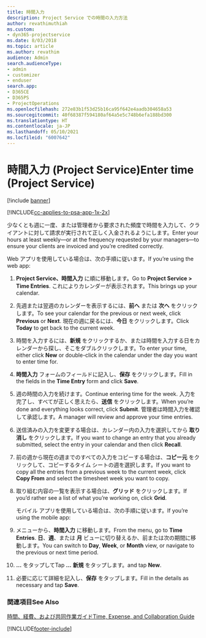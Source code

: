 ```yaml
---
title: 時間入力
description: Project Service での時間の入力方法
author: revathimuthiah
ms.custom:
- dyn365-projectservice
ms.date: 8/03/2018
ms.topic: article
ms.author: revathim
audience: Admin
search.audienceType:
- admin
- customizer
- enduser
search.app:
- D365CE
- D365PS
- ProjectOperations
ms.openlocfilehash: 272e83b1f53d25b16ca95f642e4aadb304658a53
ms.sourcegitcommit: 40f68387f594180af64a5e5c748b6efa188bd300
ms.translationtype: HT
ms.contentlocale: ja-JP
ms.lasthandoff: 05/10/2021
ms.locfileid: "6007642"
---
```

# <a name="enter-time-project-service"></a><span data-ttu-id="d3441-103">時間入力 (Project Service)</span><span class="sxs-lookup"><span data-stu-id="d3441-103">Enter time (Project Service)</span></span>

[!include [banner](../includes/psa-now-project-operations.md)]

[!INCLUDE[cc-applies-to-psa-app-1x-2x](../includes/cc-applies-to-psa-app-1x-2x.md)]

<span data-ttu-id="d3441-104">少なくとも週に一度、または管理者から要求された頻度で時間を入力して、クライアントに対して請求が実行されて正しく入金されるようにします。</span><span class="sxs-lookup"><span data-stu-id="d3441-104">Enter your hours at least weekly—or at the frequency requested by your managers—to ensure your clients are invoiced and you’re credited correctly.</span></span>  
  
 <span data-ttu-id="d3441-105">Web アプリを使用している場合は、次の手順に従います。</span><span class="sxs-lookup"><span data-stu-id="d3441-105">If you’re using the web app:</span></span>  
  
1. <span data-ttu-id="d3441-106">**Project Service、時間入力** に順に移動します。</span><span class="sxs-lookup"><span data-stu-id="d3441-106">Go to **Project Service > Time Entries**.</span></span> <span data-ttu-id="d3441-107">これによりカレンダーが表示されます。</span><span class="sxs-lookup"><span data-stu-id="d3441-107">This brings up your calendar.</span></span>  
  
2. <span data-ttu-id="d3441-108">先週または翌週のカレンダーを表示するには、**前へ** または **次へ** をクリックします。</span><span class="sxs-lookup"><span data-stu-id="d3441-108">To see your calendar for the previous or next week, click **Previous** or **Next**.</span></span> <span data-ttu-id="d3441-109">現在の週に戻るには、**今日** をクリックします。</span><span class="sxs-lookup"><span data-stu-id="d3441-109">Click **Today** to get back to the current week.</span></span>  
  
3. <span data-ttu-id="d3441-110">時間を入力するには、**新規** をクリックするか、または時間を入力する日をカレンダーから探し、そこをダブルクリックします。</span><span class="sxs-lookup"><span data-stu-id="d3441-110">To enter your time, either click **New** or double-click in the calendar under the day you want to enter time for.</span></span>  
  
4. <span data-ttu-id="d3441-111">**時間入力** フォームのフィールドに記入し、**保存** をクリックします。</span><span class="sxs-lookup"><span data-stu-id="d3441-111">Fill in the fields in the **Time Entry** form and click **Save**.</span></span>  
  
5. <span data-ttu-id="d3441-112">週の時間の入力を続けます。</span><span class="sxs-lookup"><span data-stu-id="d3441-112">Continue entering time for the week.</span></span> <span data-ttu-id="d3441-113">入力を完了し、すべてが正しく思えたら、**送信** をクリックします。</span><span class="sxs-lookup"><span data-stu-id="d3441-113">When you’re done and everything looks correct, click **Submit**.</span></span> <span data-ttu-id="d3441-114">管理者は時間入力を確認して承認します。</span><span class="sxs-lookup"><span data-stu-id="d3441-114">A manager will review and approve your time entries.</span></span>  
  
6. <span data-ttu-id="d3441-115">送信済みの入力を変更する場合は、カレンダー内の入力を選択してから **取り消し** をクリックします。</span><span class="sxs-lookup"><span data-stu-id="d3441-115">If you want to change an entry that you already submitted, select the entry in your calendar and then click **Recall**.</span></span>  
  
7. <span data-ttu-id="d3441-116">前の週から現在の週までのすべての入力をコピーする場合は、**コピー元** をクリックして、コピーするタイム シートの週を選択します。</span><span class="sxs-lookup"><span data-stu-id="d3441-116">If you want to copy all the entries from a previous week to the current week, click **Copy From** and select the timesheet week you want to copy.</span></span>  
  
8. <span data-ttu-id="d3441-117">取り組む内容の一覧を表示する場合は、**グリッド** をクリックします。</span><span class="sxs-lookup"><span data-stu-id="d3441-117">If you’d rather see a list of what you’re working on, click **Grid**.</span></span>  
  
   <span data-ttu-id="d3441-118">モバイル アプリを使用している場合は、次の手順に従います。</span><span class="sxs-lookup"><span data-stu-id="d3441-118">If you’re using the mobile app:</span></span>  
  
9. <span data-ttu-id="d3441-119">メニューから、**時間入力** に移動します。</span><span class="sxs-lookup"><span data-stu-id="d3441-119">From the menu, go to **Time Entries**.</span></span>     <span data-ttu-id="d3441-120">**日**、**週**、または **月** ビューに切り替えるか、前または次の期間に移動します。</span><span class="sxs-lookup"><span data-stu-id="d3441-120">You can switch to **Day**, **Week**, or **Month** view, or navigate to the previous or next time period.</span></span>  
  
10. <span data-ttu-id="d3441-121">**…** をタップして</span><span class="sxs-lookup"><span data-stu-id="d3441-121">Tap **…**</span></span> <span data-ttu-id="d3441-122">**新規** をタップします。</span><span class="sxs-lookup"><span data-stu-id="d3441-122">and tap **New**.</span></span>  
  
11. <span data-ttu-id="d3441-123">必要に応じて詳細を記入し、**保存** をタップします。</span><span class="sxs-lookup"><span data-stu-id="d3441-123">Fill in the details as necessary and tap **Save**.</span></span>  
  
### <a name="see-also"></a><span data-ttu-id="d3441-124">関連項目</span><span class="sxs-lookup"><span data-stu-id="d3441-124">See Also</span></span>  
 [<span data-ttu-id="d3441-125">時間、経費、および共同作業ガイド</span><span class="sxs-lookup"><span data-stu-id="d3441-125">Time, Expense, and Collaboration Guide</span></span>](../psa/time-expense-collaboration-guide.md)


[!INCLUDE[footer-include](../includes/footer-banner.md)]